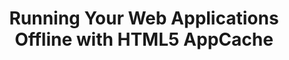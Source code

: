 ---
title: Running Your Web Applications Offline with HTML5 AppCache
authors:
- shwetank-dixit
- layout: article
---